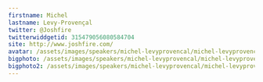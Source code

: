 ```yaml
---
firstname: Michel 
lastname: Levy-Provençal
twitter: @Joshfire
twitterwiddgetid: 315479056080584704
site: http://www.joshfire.com/
avatar: /assets/images/speakers/michel-levyprovencal/michel-levyprovencal1.png
bigphoto: /assets/images/speakers/michel-levyprovencal/michel-levyprovencal2.png
bigphoto2: /assets/images/speakers/michel-levyprovencal/michel-levyprovencal3.png
---
```



